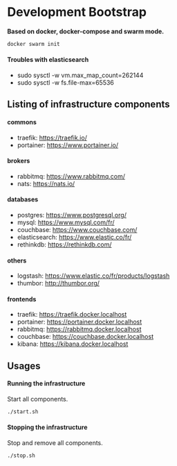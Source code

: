 # Development Bootstrap

__Based on docker, docker-compose and swarm mode.__

```sh
docker swarm init
```

#### Troubles with elasticsearch

- sudo sysctl -w vm.max_map_count=262144
- sudo sysctl -w fs.file-max=65536

## Listing of infrastructure components

#### commons

- traefik: https://traefik.io/
- portainer: https://www.portainer.io/

#### brokers

- rabbitmq: https://www.rabbitmq.com/
- nats: https://nats.io/

#### databases

- postgres: https://www.postgresql.org/
- mysql: https://www.mysql.com/fr/
- couchbase: https://www.couchbase.com/
- elasticsearch: https://www.elastic.co/fr/
- rethinkdb: https://rethinkdb.com/

#### others

- logstash: https://www.elastic.co/fr/products/logstash
- thumbor: http://thumbor.org/

#### frontends

- traefik: https://traefik.docker.localhost
- portainer: https://portainer.docker.localhost
- rabbitmq: https://rabbitmq.docker.localhost
- couchbase: https://couchbase.docker.localhost
- kibana: https://kibana.docker.localhost

## Usages

#### Running the infrastructure
Start all components.

```sh
./start.sh
```

#### Stopping the infrastructure
Stop and remove all components.

```sh
./stop.sh
```
